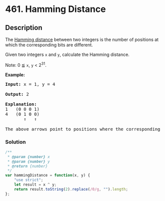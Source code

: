 # 461. Hamming Distance

## Description

The [Hamming distance](https://en.wikipedia.org/wiki/Hamming_distance) between two integers is the number of positions at which the corresponding bits are different.

Given two integers `x` and `y`, calculate the Hamming distance.

Note:
0 ≦ `x`, `y` < 2<sup>31</sup>.

**Example:**
<pre>
<b>Input:</b> x = 1, y = 4<br>
<b>Output:</b> 2<br>
<b>Explanation:</b>
1   (0 0 0 1)
4   (0 1 0 0)
       ↑   ↑<br>
The above arrows point to positions where the corresponding bits are different.
</pre>

### Solution
```javascript
/**
 * @param {number} x
 * @param {number} y
 * @return {number}
 */
var hammingDistance = function(x, y) {
    "use strict";
    let result = x ^ y;
	return result.toString(2).replace(/0/g, "").length;
};
```
